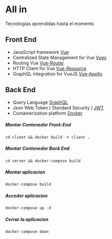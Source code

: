 # All in

Tecnologías aprendidas hasta el momento

## Front End

* JavaScript framework [Vue](https://github.com/vuejs/vue)
* Centralized State Management for Vue [Vuex](https://github.com/vuejs/vuex)
* Routing Vue [Vue-Router](https://github.com/vuejs/vue-router)
* HTTP Client for Vue [Vue-Resource](https://github.com/pagekit/vue-resource)
* GraphQL integration for VueJS [Vue-Apollo](https://github.com/Akryum/vue-apollo)


## Back End

* Query Language [GraphQL](https://github.com/facebook/graphql)
* Json Web Token ( Standard Security ) [JWT](https://github.com/auth0/node-jsonwebtoken)
* Containerization platform [Docker](https://www.docker.com/)


##### Montar Contenedor Front-End


```
cd client && docker build -t client . 
```


##### Montar Contenedor Back End

```
cd server && docker-compose build 
```


##### Montar aplicacion 

```
docker-compose build 
```

##### Acceder aplicacion

```
docker-compose up -d 
```

##### Cerrar la aplicacion

```
docker-compose down 
```


